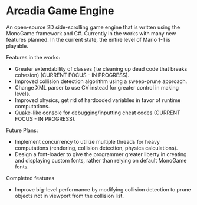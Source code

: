 # Arcadia Game Engine
An open-source 2D side-scrolling game engine that is written using the MonoGame framework and C#. Currently in the works with many new features planned.
In the current state, the entire level of Mario 1-1 is playable. 

Features in the works:
- Greater extendability of classes (i.e cleaning up dead code that breaks cohesion) (CURRENT FOCUS - IN PROGRESS).
- Improved collision detection algorithm using a sweep-prune approach.
- Change XML parser to use CV instead for greater control in making levels. 
- Improved physics, get rid of hardcoded variables in favor of runtime computations.
- Quake-like console for debugging/inputting cheat codes (CURRENT FOCUS - IN PROGRESS).


Future Plans:
- Implement concurrency to utilize multiple threads for heavy computations (rendering, collision detection, physics calculations).
- Design a font-loader to give the programmer greater liberty in creating and displaying custom fonts, rather than relying on default MonoGame fonts. 

Completed features
- Improve big-level performance by modifying collision detection to prune objects not in viewport from the collision list. 
